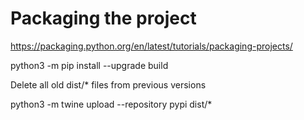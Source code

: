# Packaging the project

https://packaging.python.org/en/latest/tutorials/packaging-projects/

python3 -m pip install --upgrade build

Delete all old dist/* files from previous versions

python3 -m twine upload --repository pypi dist/*